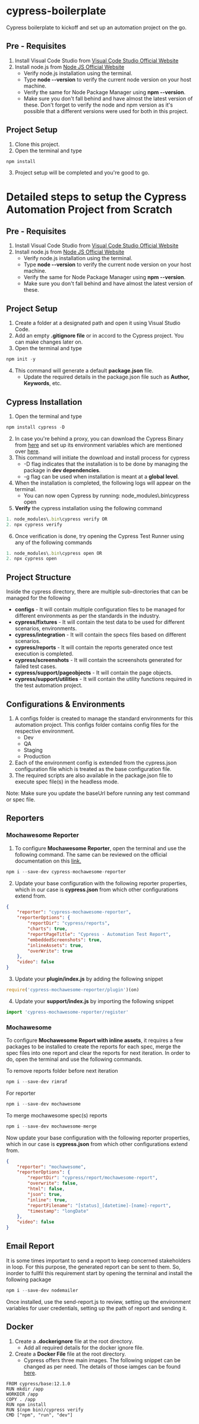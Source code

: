 # cypress-boilerplate
Cypress boilerplate to kickoff and set up an automation project on the go.
## Pre - Requisites
1. Install Visual Code Studio from [Visual Code Studio Official Website](https://code.visualstudio.com/)
2. Install node.js from [Node JS Official Website](https://nodejs.org/en/)
    * Verify node.js installation using the terminal. 
    * Type **node --version** to verify the current node version on your host machine.
    * Verify the same for Node Package Manager using **npm --version**.
    * Make sure you don't fall behind and have almost the latest version of these. Don't forget to verify the node and npm version as  it's possible that a different versions were used for both in this project.

## Project Setup
1. Clone this project.
2. Open the terminal and type
```JavaScript
npm install
```
3. Project setup will be completed and you're good to go.

# Detailed steps to setup the Cypress Automation Project from Scratch
## Pre - Requisites
1. Install Visual Code Studio from [Visual Code Studio Official Website](https://code.visualstudio.com/)
2. Install node.js from [Node JS Official Website](https://nodejs.org/en/)
    * Verify node.js installation using the terminal. 
    * Type **node --version** to verify the current node version on your host machine.
    * Verify the same for Node Package Manager using **npm --version**.
    * Make sure you don't fall behind and have almost the latest version of these.

## Project Setup
1. Create a folder at a designated path and open it using Visual Studio Code.
2. Add an empty **.gitignore file** or in accord to the Cypress project. You can make changes later on.
3. Open the terminal and type
```JavaScript
npm init -y
```
4. This command will generate a default **package.json** file.
    * Update the required details in the package.json file such as **Author, Keywords**, etc.

## Cypress Installation
1. Open the terminal and type
```JavaScript
npm install cypress -D
```
2. In case you're behind a proxy, you can download the Cypress Binary from [here](https://docs.cypress.io/guides/getting-started/installing-cypress#Download-URLs) and set up its environment variables which are mentioned over [here](https://docs.cypress.io/guides/getting-started/installing-cypress#Install-binary).
3. This command will initiate the download and install process for cypress
    * -D flag indicates that the installation is to be done by managing the package in **dev dependencies**.
    * -g flag can be used when installation is meant at a **global level**.
4. When the installation is completed, the following logs will appear on the terminal.
    * You can now open Cypress by running: node_modules\\.bin\cypress open
5. **Verify** the cypress installation using the following command
```JavaScript
1. node_modules\.bin\cypress verify OR
2. npx cypress verify
```
6. Once verification is done, try opening the Cypress Test Runner using any of the following commands
```JavaScript
1. node_modules\.bin\cypress open OR
2. npx cypress open
```

## Project Structure
Inside the cypress directory, there are multiple sub-directories that can be managed for the following
* **configs** - It will contain multiple configuration files to be managed for different environments as per the standards in the industry.
* **cypress/fixtures** - It will contain the test data to be used for different scenarios, environments.
* **cypress/integration** - It will contain the specs files based on different scenarios.
* **cypress/reports** - It will contain the reports generated once test execution is completed.
* **cypress/screenshots** - It will contain the screenshots generated for failed test cases.    
* **cypress/support/pageobjects** - It will contain the page objects.
* **cypress/support/utilities** - It will contain the utility functions required in the test automation project.

## Configurations & Environments
1. A configs folder is created to manage the standard environments for this automation project. This configs folder contains config files for the respective environment. 
    * Dev
    * QA
    * Staging
    * Production
2. Each of the environment config is extended from the cypress.json configuration file which is treated as the base configuration file.
3. The required scripts are also available in the package.json file to execute spec file(s) in the headless mode.

Note: Make sure you update the baseUrl before running any test command or spec file.

## Reporters
### Mochawesome Reporter
1. To configure **Mochawesome Reporter**, open the terminal and use the following command. The same can be reviewed on the official documentation on this [link.](https://www.npmjs.com/package/cypress-mochawesome-reporter)
```JavaScript
npm i --save-dev cypress-mochawesome-reporter
```
2. Update your base configuration with the following reporter properties, which in our case is **cypress.json** from which other configurations extend from.
```json
{
    "reporter": "cypress-mochawesome-reporter",
    "reporterOptions": {
        "reportDir": "cypress/reports",
        "charts": true,
        "reportPageTitle": "Cypress - Automation Test Report",
        "embeddedScreenshots": true,
        "inlineAssets": true,
        "overWrite": true
    },
    "video": false
}
```
3. Update your **plugin/index.js** by adding the following snippet
```JavaScript
require('cypress-mochawesome-reporter/plugin')(on)
```
4. Update your **support/index.js** by importing the following snippet
```JavaScript
import 'cypress-mochawesome-reporter/register'
```

### Mochawesome
To configure **Mochawesome Report with inline assets**, it requires a few packages to be installed to create the reports for each spec, merge the spec files into one report and clear the reports for next iteration. In order to do, open the terminal and use the following commands. 

To remove reports folder before next iteration
```JavaScript
npm i --save-dev rimraf
```

For reporter
```JavaScript
npm i --save-dev mochawesome
```

To merge mochawesome spec(s) reports
```JavaScript
npm i --save-dev mochawesome-merge
```

Now update your base configuration with the following reporter properties, which in our case is **cypress.json** from which other configurations extend from.
```json
{
    "reporter": "mochawesome",
    "reporterOptions": {
        "reportDir": "cypress/report/mochawesome-report",
        "overwrite": false,
        "html": false,
        "json": true,
        "inline": true,
        "reportFilename": "[status]_[datetime]-[name]-report",
        "timestamp": "longDate"
    },
    "video": false
}
```

## Email Report
It is some times important to send a report to keep concerned stakeholders in loop. For this purpose, the generated report can be sent to them. So, inorder to fullfil this requirement start by opening the terminal and install the following package

```JavaScript
npm i --save-dev nodemailer
```

Once installed, use the send-report.js to review, setting up the environment variables for user credentials, setting up the path of report and sending it.


## Docker
1. Create a **.dockerignore** file at the root directory.
    * Add all required details for the docker ignore file.
2. Create a **Docker File** file at the root directory.
    * Cypress offers three main images. The following snippet can be changed as per need. The details of those iamges can be found [here](https://github.com/cypress-io/cypress-docker-images).
```Docker
FROM cypress/base:12.1.0
RUN mkdir /app
WORKDIR /app
COPY . /app
RUN npm install
RUN $(npm bin)/cypress verify
CMD ["npm", "run", "dev"]
```